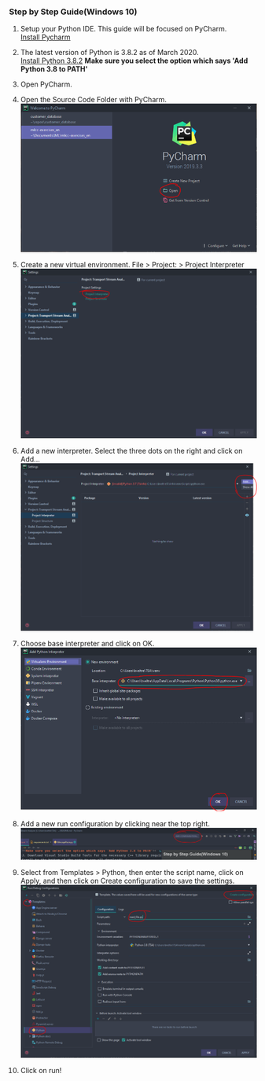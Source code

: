 ### Step by Step Guide(Windows 10)

1. Setup your Python IDE. This guide will be focused on PyCharm.<br>
[Install Pycharm](https://www.jetbrains.com/pycharm/download/)

2. The latest version of Python is 3.8.2 as of March 2020.<br>
[Install Python 3.8.2](https://www.python.org/downloads/release/python-382/)
**Make sure you select the option which says 'Add Python 3.8 to PATH'** 

3. Open PyCharm.

4. Open the Source Code Folder with PyCharm.<br>
![Opening the project](/Screenshots/OpenProject.PNG)

5. Create a new virtual environment. File > Project: > Project Interpreter<br>
![Project Interpreter settings](/Screenshots/ProjectInterpreter.PNG)

6. Add a new interpreter. Select the three dots on the right and click on Add...<br>
![Adding new interpreter](/Screenshots/AddInterpreter.PNG)

7. Choose base interpreter and click on OK.<br>
![base interpreter](/Screenshots/BaseInterpreter.PNG)

8. Add a new run configuration by clicking near the top right.<br>
![Configuration](/Screenshots/AddConfiguration.PNG)

9. Select from Templates > Python, then enter the script name, click on Apply,
and then click on Create configuration to save the settings.<br>
![Configuration](/Screenshots/CreateConfiguration.PNG)

10. Click on run!
